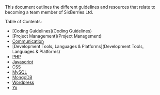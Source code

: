 This document outlines the different guidelines and resources that relate to becoming a team member of SixBerries Ltd. 

Table of Contents:

* [Coding Guidelines](Coding Guidelines)
* [Project Management](Project Management)
* [Communication](Communication)
* [Development Tools, Languages & Platforms](Development Tools, Languages & Platforms)
 * [PHP](PHP)
 * [Javascript](Javascript)
 * [CSS](CSS)
 * [MySQL](MySQL)
 * [MongoDB](MongoDB)
 * [Wordpress](Wordpress)
 * [Yii](Wordpress)